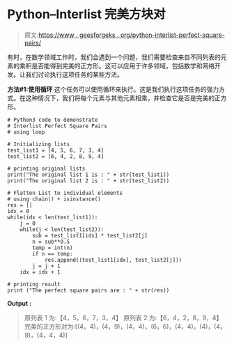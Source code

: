 # Python–Interlist 完美方块对

> 原文:[https://www . geesforgeks . org/python-interlist-perfect-square-pairs/](https://www.geeksforgeeks.org/python-interlist-perfect-square-pairs/)

有时，在数学领域工作时，我们会遇到一个问题，我们需要检查来自不同列表的元素的乘积是否能得到完美的正方形。这可以应用于许多领域，包括数学和网络开发。让我们讨论执行这项任务的某些方法。

**方法#1:使用循环**
这个任务可以使用循环来执行。这是我们执行这项任务的强力方式。在这种情况下，我们将每个元素与其他元素相乘，并检查它是否是完美的正方形。

```
# Python3 code to demonstrate 
# Interlist Perfect Square Pairs
# using loop

# Initializing lists
test_list1 = [4, 5, 6, 7, 3, 4]
test_list2 = [6, 4, 2, 8, 9, 4]

# printing original lists
print("The original list 1 is : " + str(test_list1))
print("The original list 2 is : " + str(test_list2))

# Flatten List to individual elements
# using chain() + isinstance()
res = []
idx = 0
while(idx < len(test_list1)):
    j = 0
    while(j < len(test_list2)):
        sub = test_list1[idx] * test_list2[j]
        n = sub**0.5
        temp = int(n)
        if n == temp:
            res.append((test_list1[idx], test_list2[j]))
        j = j + 1
    idx = idx + 1

# printing result 
print ("The perfect square pairs are : " + str(res))
```

**Output :**

> 原列表 1 为:【4，5，6，7，3，4】
> 原列表 2 为:【6，4，2，8，9，4】
> 完美的正方形对为:[(4，4)，(4，9)，(4，4)，(6，6)，(4，4)，(4)，(4，9)，(4，4，4)]
